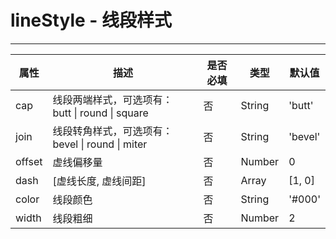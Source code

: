 # lineStyle - 线段样式

*****
| 属性 | 描述 | 是否必填 | 类型 | 默认值|
| --- | --- | --- | --- | --- |
| cap | 线段两端样式，可选项有：butt \| round \| square | 否 | String | 'butt' |
| join | 线段转角样式，可选项有：bevel \| round \| miter | 否 | String | 'bevel' |
| offset | 虚线偏移量 | 否 | Number | 0 |
| dash | [虚线长度, 虚线间距] | 否 | Array | [1, 0] |
| color | 线段颜色 | 否 | String | '#000' |
| width | 线段粗细 | 否 | Number | 2 |
